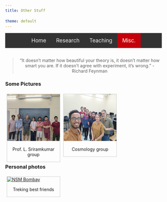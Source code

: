 ```yaml
---
title: Other Stuff

theme: default
---
```

<style>
    
/* Add a black background color to the top navigation */
.topnav {
  background-color: #333;
  overflow: hidden;
  display:flex;
  justify-content:center;
}

/* Style the links inside the navigation bar */
.topnav a {
  float: left;
  color: #f2f2f2;
  text-align: center;
  padding: 14px 16px;
  text-decoration: none;
  font-size: 17px;
}

/* Change the color of links on hover */
.topnav a:hover {
  background-color: #ddd;
  color: black;
}

/* Add a color to the active/current link */
.topnav a.active {
  background-color: #c4000a;
  color: white;
}

div.gallery {
  margin: 5px;
  float: left;
  border: 1px solid #ccc;
  width: 170px;
}

div.gallery:hover {
  border: 1px solid #777;
}

div.gallery img {
  width: 100%;
  height: 150px;
}

div.desc {
  padding: 15px;
  text-align: center;
}

.div2 {
  clear: left;
}

</style>
<div class="topnav">
<div>
  <a href="index.html">Home</a>
  <a href="res_pub_conf.html">Research</a>
  <a href="teaching.html">Teaching</a>
  <a class="active" href="misc.html">Misc.</a>
</div>
</div>
<br>

> <div align="center"> <p> “It doesn’t matter how beautiful your theory is, it doesn’t matter how smart you are. If it doesn't agree with experiment, it’s wrong.” - Richard Feynman </p> </div>

### Some Pictures
<div>


<div class="gallery">
  <a target="_blank" href="img/gallery/cnsdiitk.jpeg">
    <img src="img/gallery/lab.jpg" alt="CNSD Kanpur" width="600" height="400">
  </a>
  <div class="desc">Prof. L. Sriramkumar group</div>
</div>

<div class="gallery">
  <a target="_blank" href="img/gallery/tubml1.jpeg">
    <img src="img/gallery/lab2.jpg" alt="TUBML Group" width="600" height="400">
  </a>
  <div class="desc">Cosmology group</div>
</div>


</div>

<div class="div2">

<h3>Personal photos</h3>

<div class="gallery">
  <a target="_blank" href="img/gallery/nsmbombay.jpg">
    <img src="img/gallery/bff.jpg" alt="NSM Bombay" width="600" height="400">
  </a>
  <div class="desc">Treking best friends</div>
</div>
<!--<ol>
<li><a href="https://dashing-kiwi-f01.notion.site/Random-stuff-I-find-extremely-interesting-and-or-useful-bdf4d7b424a440beac9458d986d56aac)">Random stuff I find extremely interesting and/or useful</a>.</li>

<li><a href="https://www.gnu.org/software/gsl/doc/html/index.html">GNU Scientific Library (GSL)</a> - a very important numerical C/C++ library.</li>
  
<li>A benchmark suite for workstations - see <a href="https://github.com/dhrubajyoti98/HPPWB">here</a>.</li>

<li>The definitive OpenMP resource : <a href="https://youtube.com/playlist?list=PLLX-Q6B8xqZ8n8bwjGdzBJ25X2utwnoEG">"A Hands-On Introduction to OpenMP"</a>.</li>
  
<li>A collection of OpenACC resources : <a href="https://drive.google.com/drive/folders/12oNwTvN4Dns6pTldCJArB1tQn7AuBwQM?usp=sharing">[OpenACC slides]</a>.</li>

</ol>

</div>
-->
